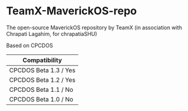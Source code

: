 # TeamX-MaverickOS-repo
The open-source MaverickOS repository by TeamX (in association with Chrapati Lagahim, for chrapatiaSHU)

Based on CPCDOS

|            Compatibility             |
|--------------------------------------|
| CPCDOS Beta 1.3 / Yes|                
| CPCDOS Beta 1.2 / Yes|                
| CPCDOS Beta 1.1 / No|                 
| CPCDOS Beta 1.0 / No|                 
